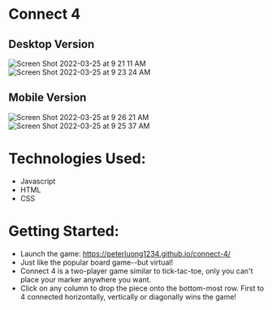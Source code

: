 # Connect 4

## Desktop Version
![Screen Shot 2022-03-25 at 9 21 11 AM](https://user-images.githubusercontent.com/95894562/160161129-c2e3375e-0697-4508-85cd-9346054400d2.png)
![Screen Shot 2022-03-25 at 9 23 24 AM](https://user-images.githubusercontent.com/95894562/160161139-408ab930-5e63-48cd-bafd-70183195a57a.png)

## Mobile Version
![Screen Shot 2022-03-25 at 9 26 21 AM](https://user-images.githubusercontent.com/95894562/160161410-a3e7c42e-ea7e-4bad-a64f-be379216c932.png)
![Screen Shot 2022-03-25 at 9 25 37 AM](https://user-images.githubusercontent.com/95894562/160161306-8483f853-2740-4b68-8b61-b46c0265498a.png)



# Technologies Used:
- Javascript
- HTML
- CSS

# Getting Started:
- Launch the game: https://peterluong1234.github.io/connect-4/
- Just like the popular board game--but virtual! 
- Connect 4 is a two-player game similar to tick-tac-toe, only you can't place your marker anywhere you want.
- Click on any column to drop the piece onto the bottom-most row. First to 4 connected horizontally, vertically or diagonally wins the game!
